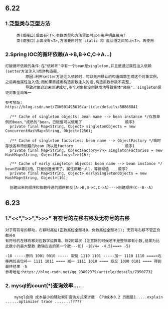 ## 6.22
### 1.泛型类与泛型方法
         类(或接口)后面有<T>,参数类型和方法里面可以不用声明直接用T
         类(或接口)上面没有<T>,方法要用时在 static 和 返回值之间加上<T>，再使用
         
### 2.Spring IOC的循环依赖(A->B,B->C,C->A...)
    打破循环依赖的条件:在"依赖环"中有一个bean是singleton,并且是通过属性注入依赖(setter方法注入)而非构造器,
             原因:利用setter方法注入依赖时，可以先用默认的构造函数生成这个对象实例，之后再给属性注入值;而如果直接用构造函数注入的话,构造函数参数不完整,
             导致对象迟迟未创建成功,多个对象都没创建成功导致集体"瘫痪". singleton保证对象全局唯一
             
    参考地址:     https://blog.csdn.net/ZXW601498616/article/details/88868841
    
      /** Cache of singleton objects: bean name --> bean instance */存放单例的bean,"成熟的"bean，已赋值可以使用了                   顺序3
      private final Map<String, Object> singletonObjects = new ConcurrentHashMap<String, Object>(256);
      
      /** Cache of singleton factories: bean name --> ObjectFactory */临时存放各种待创建的bean 所以是factory                       顺序1
      private final Map<String, ObjectFactory<?>> singletonFactories = new HashMap<String, ObjectFactory<?>>(16);
      
      /** Cache of early singleton objects: bean name --> bean instance */ bean的早期引用，只是创造出来了，属性都是null，等待赋值    顺序2
      private final Map<String, Object> earlySingletonObjects = new HashMap<String, Object>(16);
      
      创建出来的顺序和依赖传递的顺序相反(A->B,B->C,C->A)--->创建顺序(C--B--A)

## 6.23
### 1."<<",">>",">>>" 有符号的左移右移及无符号的右移
    对于有符号的移动，右移时高位(正数高位全部补0，负数高位全部补1); 无符号右移不管正负都补0
    有符号的左移右移对应数学运算乘、除2的幂次 (注意除的时候若不是整除即有小数,结果为比此数小的最大整数 数轴左边的第一个数---如( -18/4= -4.5)===> -5)
   
    -18 -----原码 1001 0010 ----- 取反 1110 1101 -----加一 1110 1110 ====>右移两位高位补一 1111 1011 ==== 减一 1111 1010 ==== 取反 1000 0101 ==== 得到最终结果 -5
    参考地址:https://blog.csdn.net/qq_23892379/article/details/79507732
   
### 2. mysql的count(*)查询效率.....
        mysql会用 成本最小的辅助索引查询方式来计数  CPU成本0.2 页面是1.....explain ......optimizer trace .......?????
